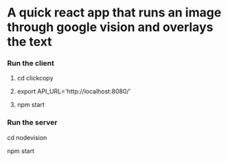 # A quick react app that runs an image through google vision and overlays the text

### Run the client

1. cd clickcopy

2. export API_URL='http://localhost:8080/'

3. npm start 


### Run the server
 cd nodevision

 npm start